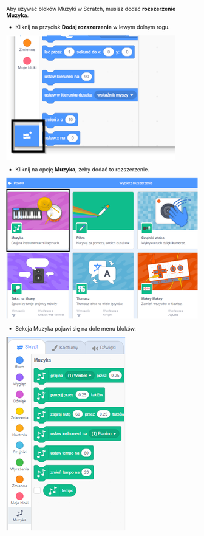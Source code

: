 Aby używać bloków Muzyki w Scratch, musisz dodać **rozszerzenie Muzyka**.

+ Kliknij na przycisk **Dodaj rozszerzenie** w lewym dolnym rogu.

![podświetlony przycisk Dodaj rozszerzenie](images/add-extension-annotated.png)

+ Kliknij na opcję **Muzyka**, żeby dodać to rozszerzenie.

![podświetlone rozszerzenie muzyki](images/click-music-annotated.png)

+ Sekcja Muzyka pojawi się na dole menu bloków.

![bloki rozszerzenia muzyki](images/music-extension-blocks.png)